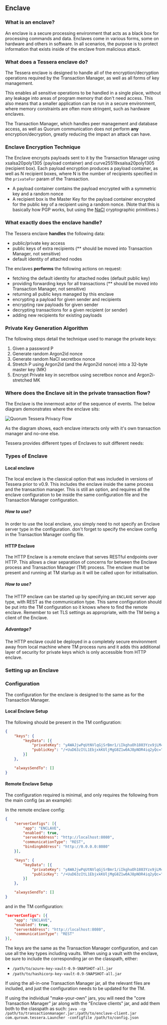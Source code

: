 ## Enclave

### What is an enclave?

An enclave is a secure processing environment that acts as a black box for processing commands and data. Enclaves come in various forms, some on hardware and others in software. In all scenarios, the purpose is to protect information that exists inside of the enclave from malicious attack.

### What does a Tessera enclave do?

The Tessera enclave is designed to handle all of the encryption/decryption operations required by the Transaction Manager, as well as all forms of key management.

This enables all sensitive operations to be handled in a single place, without any leakage into areas of program memory that don't need access. This also means that a smaller application can be run in a secure environment, where memory constraints are often more stringent, such as hardware enclaves.

The Transaction Manager, which handles peer management and database access, as well as Quorum communication does not perform **any** encryption/decryption, greatly reducing the impact an attack can have.

### Enclave Encryption Technique

The Enclave encrypts payloads sent to it by the Transaction Manager using xsalsa20poly1305 (payload container) and curve25519xsalsa20poly1305 (recipient box). Each payload encryption produces a payload container,  as well as N recipient boxes, where N is the number of recipients specified in the `privateFor` param of the Transaction. 

 * A payload container contains the payload encrypted with a symmetric key and a random nonce
 * A recipient box is the Master Key for the payload container encrypted for the public key of a recipient using a random nonce. (Note that this is basically how PGP works, but using the [NaCl](https://nacl.cr.yp.to/) cryptographic primitives.)

### What exactly does the enclave handle?

The Tessera enclave **handles** the following data:

- public/private key access
- public keys of extra recipients (** should be moved into Transaction Manager, not sensitive)
- default identity of attached nodes

The enclaves **performs** the following actions on request:

- fetching the default identity for attached nodes (default public key)
- providing forwarding keys for all transactions (** should be moved into Transaction Manager, not sensitive)
- returning all public keys managed by this enclave
- encrypting a payload for given sender and recipients
- encrypting raw payloads for given sender
- decrypting transactions for a given recipient (or sender)
- adding new recipients for existing payloads

### Private Key Generation Algorithm
The following steps detail the technique used to manage the private keys:

 1. Given a password P
 2. Generate random Argon2id  nonce
 3. Generate random NaCl secretbox  nonce
 4. Stretch P using Argon2id (and the Argon2id nonce) into a 32-byte master key (MK)
 5. Encrypt Private key in secretbox using secretbox nonce and Argon2i-stretched MK

### Where does the Enclave sit in the private transaction flow?

The Enclave is the innermost actor of the sequence of events. The below diagram demonstrates where the enclave sits:

![Quorum Tessera Privacy Flow](https://github.com/jpmorganchase/tessera/raw/master/Tessera%20Privacy%20flow.jpeg)

As the diagram shows, each enclave interacts only with it's own transaction manager and no-one else.

Tessera provides different types of Enclaves to suit different needs:

### Types of Enclave

#### Local enclave
The local enclave is the classical option that was included in versions of Tessera prior to v0.9. This includes the enclave inside the same process and the transaction manager. This is still an option, and requires all the enclave configuration to be inside the same configuration file and the Transaction Manager configuration.

##### How to use?
In order to use the local enclave, you simply need to not specify an Enclave server type in the configuration. don't forget to specify the enclave config in the Transaction Manager config file.


#### HTTP Enclave
The HTTP Enclave is a remote enclave that serves RESTful endpoints over HTTP. This allows a clear separation of concerns for between the Enclave process and Transaction Manager (TM) process. The enclave must be present and running at TM startup as it will be called upon for initialisation.

##### How to use?
The HTTP enclave can be started up by specifying an `ENCLAVE` server app type, with REST as the communication type. This same configuration should be put into the TM configuration so it knows where to find the remote enclave. Remember to set TLS settings as appropriate, with the TM being a client of the Enclave.

##### Advantage?
The HTTP enclave could be deployed in a completely secure environment away from local machine where TM process runs and it adds this additional layer of security for private keys which is only accessible from HTTP enclave.


### Setting up an Enclave

### Configuration

The configuration for the enclave is designed to the same as for the Transaction Manager.

#### Local Enclave Setup
The following should be present in the TM configuration:
```json
{
    "keys": {
        "keyData": [{
            "privateKey": "yAWAJjwPqUtNVlqGjSrBmr1/iIkghuOh1803Yzx9jLM=",
            "publicKey": "/+UuD63zItL1EbjxkKUljMgG8Z1w0AJ8pNOR4iq2yQc="
        }]
    },

    "alwaysSendTo": []
}
```
 
#### Remote Enclave Setup
The configuration required is minimal, and only requires the following from the main config (as an example):

In the remote enclave config:
```json
{
    "serverConfigs": [{
        "app": "ENCLAVE",
        "enabled": true,
        "serverAddress": "http://localhost:8080",
        "communicationType": "REST",
        "bindingAddress": "http://0.0.0.0:8080"
    }],

    "keys": {
        "keyData": [{
            "privateKey": "yAWAJjwPqUtNVlqGjSrBmr1/iIkghuOh1803Yzx9jLM=",
            "publicKey": "/+UuD63zItL1EbjxkKUljMgG8Z1w0AJ8pNOR4iq2yQc="
        }]
    },

    "alwaysSendTo": []
}
```

and in the TM configuration:
```json
"serverConfigs": [{
    "app": "ENCLAVE",
    "enabled": true,
    "serverAddress": "http://localhost:8080",
    "communicationType": "REST"
}],
```
The keys are the same as the Transaction Manager configuration, and can use all the key types including vaults.  When using a vault with the enclave, be sure to include the corresponding jar on the classpath, either:

* `/path/to/azure-key-vault-0.9-SNAPSHOT-all.jar`
* `/path/to/hashicorp-key-vault-0.9-SNAPSHOT-all.jar`

If using the all-in-one Transaction Manager jar, all the relevant files are included, and just the configuration needs to be updated for the TM.

If using the individual "make-your-own" jars, you will need the "core Transaction Manager" jar along with the "Enclave clients" jar, and add them both to the classpath as such: `java -cp /path/to/transactionmanager.jar:/path/to/enclave-client.jar com.quroum.tessera.Launcher -configfile /path/to/config.json`
